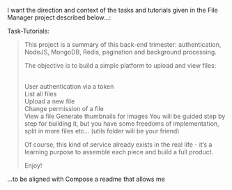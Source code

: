 I want the direction and context of the tasks and tutorials given in the File Manager project described below...:

Task-Tutorials:
<blockquote>This project is a summary of this back-end trimester: authentication, NodeJS, MongoDB, Redis, pagination and background processing.

The objective is to build a simple platform to upload and view files:

<br />User authentication via a token
<br />List all files
<br />Upload a new file
<br />Change permission of a file
<br />View a file
Generate thumbnails for images
You will be guided step by step for building it, but you have some freedoms of implementation, split in more files etc… (utils folder will be your friend)

Of course, this kind of service already exists in the real life - it’s a learning purpose to assemble each piece and build a full product.

Enjoy!
</blockquote>

...to be aligned with 
Compose a readme that allows me
